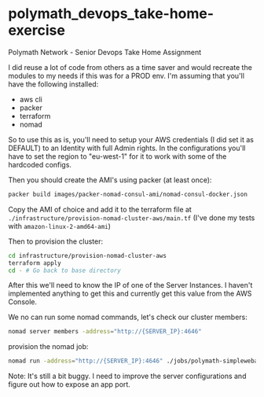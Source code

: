 # polymath_devops_take-home-exercise
Polymath Network - Senior Devops Take Home Assignment

I did reuse a lot of code from others as a time saver and would recreate the modules to my needs if this was for a PROD env.
I'm assuming that you'll have the following installed:
 * aws cli
 * packer
 * terraform
 * nomad

So to use this as is, you'll need to setup your AWS credentials (I did set it as DEFAULT) to an Identity with full Admin rights.
In the configurations you'll have to set the region to "eu-west-1" for it to work with some of the hardcoded configs.

Then you should create the AMI's using packer (at least once):
```sh
packer build images/packer-nomad-consul-ami/nomad-consul-docker.json
```

Copy the AMI of choice and add it to the terraform file at `./infrastructure/provision-nomad-cluster-aws/main.tf` (I've done my tests with `amazon-linux-2-amd64-ami`)

Then to provision the cluster:
```sh
cd infrastructure/provision-nomad-cluster-aws
terraform apply
cd - # Go back to base directory
```

After this we'll need to know the IP of one of the Server Instances.
I haven't implemented anything to get this and currently get this value from the AWS Console.

We no can run some nomad commands, let's check our cluster members:
```sh
nomad server members -address="http://{SERVER_IP}:4646"
```

provision the nomad job:
```sh
nomad run -address="http://{SERVER_IP}:4646" ./jobs/polymath-simplewebapp.nomad
```

Note: It's still a bit buggy. I need to improve the server configurations and figure out how to expose an app port.